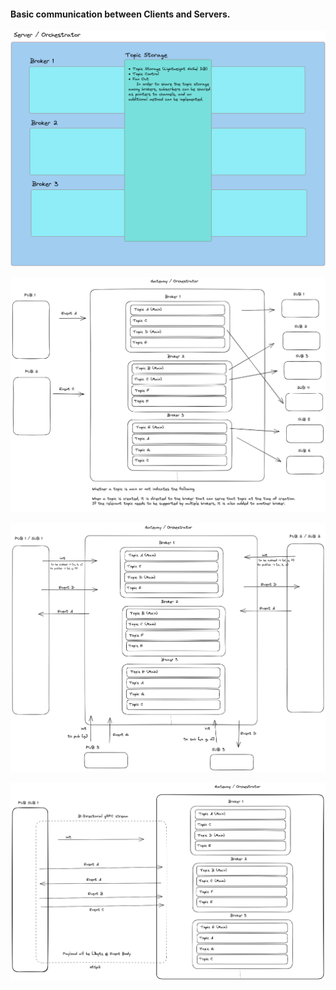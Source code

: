 #### Basic communication between Clients and Servers.

![img.png](assets/images/basic-architecture.png)

![img.png](assets/images/basic-comm.png)

![img.png](assets/images/basic-comm-2.png)

![img.png](assets/images/basic-comm-3.png)